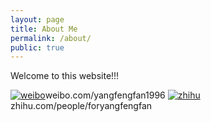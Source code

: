 ```yaml
---
layout: page
title: About Me
permalink: /about/
public: true
---
```


Welcome to this website!!!

[![weibo](https://www.yangfengfan.net/github_pages_resource/logo_weibo.png "weibo")](http://weibo.com/yangfengfan1996)weibo.com/yangfengfan1996
[![zhihu](https://www.yangfengfan.net/github_pages_resource/logo_zhihu.png "zhihu")](https://www.zhihu.com/people/foryangfengfan)zhihu.com/people/foryangfengfan

